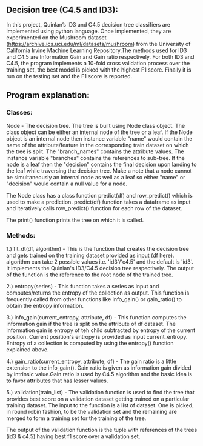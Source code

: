## Decision tree (C4.5 and ID3):

In this project, Quinlan’s ID3 and C4.5 decision tree classifiers are implemented using python language. Once implemented, they are experimented on the Mushroom dataset (https://archive.ics.uci.edu/ml/datasets/mushroom) from the University of California Irvine Machine Learning Repository.The methods used for ID3 and C4.5 are Information Gain and Gain ratio respectively. For both ID3 and C4.5, the program implements a 10-fold cross validation process over the training set, the best model is picked with the highest F1 score. Finally it is run on the testing set and the F1 score is reported.

## Program explanation:

###	Classes:

Node - 
The decision tree. The tree is built using Node class object. The class object can be either an internal node of the tree or a leaf. If the Node object is an internal node then instance variable "name" would contain the name of the attribute/feature in the corresponding train dataset on which the tree is split. The "branch_names" contains the attribute values. The instance variable "branches" contains the references to sub-tree. If the node is a leaf then the "decision" contains the final decision upon landing to the leaf while traversing the decision tree. Make a note that a node cannot be simultaneously an internal node as well as a leaf so either "name" or "decision" would contain a null value for a node.

The Node class has a class function predict(df) and row_predict() which is used to make a prediction. predict(df) function takes a dataframe as input and iteratively calls row_predict() function for each row of the dataset.

The print() function prints the tree on which it is called. 

###	Methods: 

1.) fit_dt(df, algorithm) - 
This is the function that creates the decision tree and gets trained on the training dataset provided as input (df here). algorithm can take 2 possible values i.e. 'id3'/'c4.5' and the default is 'id3'. It implements the Quinlan's ID3/C4.5 decision tree respectively. The output of the function is the reference to the root node of the trained tree.

2.) entropy(series) -
This function takes a series as input and computes/returns the entropy of the collection as output. This function is frequently called from other functions like info_gain() or gain_ratio() to obtain the entropy information.

3.) info_gain(current_entropy, attribute, df) -
This function computes the information gain if the tree is split on the attribute of df dataset. The information gain is entropy of teh child subtracted by entropy of the current position. Current position's entropy is provided as input current_entropy. Entropy of a collection is computed by using the entropy() function explained above.

4.) gain_ratio(current_entropy, attribute, df) -
The gain ratio is a little extension to the info_gain(). Gain ratio is given as information gain divided by intrinsic value.Gain ratio is used by C4.5 algorithm and the basic idea is to favor attributes that has lesser values.

5.) validation(train_list) -
The validation function is used to find the tree that provides best score on a validation dataset getting trained on a particular training dataset. The input to the function is a list of dataset. One is picked, in round robin fashion, to be the validation set and the remaining are merged to form a training set for the training of the tree.

The output of the validation function is the tuple with references of the trees (id3 & c4.5) having best f1 score over a validation set.

